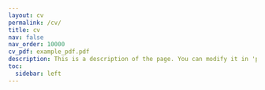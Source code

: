 ```yaml
---
layout: cv
permalink: /cv/
title: cv
nav: false
nav_order: 10000
cv_pdf: example_pdf.pdf
description: This is a description of the page. You can modify it in 'pages/_cv.md'. You can also change or remove the top pdf download button.
toc:
  sidebar: left
---
```

